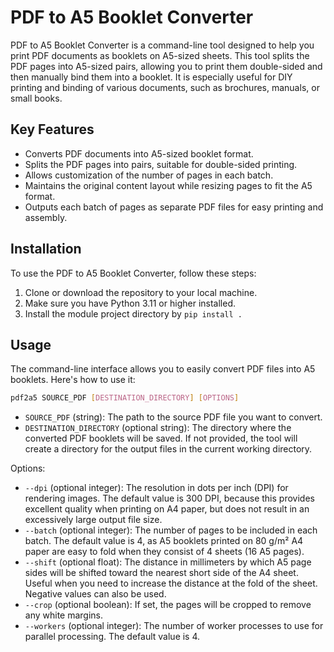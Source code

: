 # PDF to A5 Booklet Converter

PDF to A5 Booklet Converter is a command-line tool designed to help you print PDF documents as booklets on A5-sized sheets. This tool splits the PDF pages into A5-sized pairs, allowing you to print them double-sided and then manually bind them into a booklet. It is especially useful for DIY printing and binding of various documents, such as brochures, manuals, or small books.

## Key Features

- Converts PDF documents into A5-sized booklet format.
- Splits the PDF pages into pairs, suitable for double-sided printing.
- Allows customization of the number of pages in each batch.
- Maintains the original content layout while resizing pages to fit the A5 format.
- Outputs each batch of pages as separate PDF files for easy printing and assembly.

## Installation

To use the PDF to A5 Booklet Converter, follow these steps:

1. Clone or download the repository to your local machine.
2. Make sure you have Python 3.11 or higher installed.
3. Install the module project directory by `pip install .`

## Usage

The command-line interface allows you to easily convert PDF files into A5 booklets. Here's how to use it:

```bash
pdf2a5 SOURCE_PDF [DESTINATION_DIRECTORY] [OPTIONS]
```

- `SOURCE_PDF` (string): The path to the source PDF file you want to convert.
- `DESTINATION_DIRECTORY` (optional string): The directory where the converted PDF booklets will be saved. If not provided, the tool will create a directory for the output files in the current working directory.

Options:

- `--dpi` (optional integer): The resolution in dots per inch (DPI) for rendering images. The default value is 300 DPI, because this provides excellent quality when printing on A4 paper, but does not result in an excessively large output file size.
- `--batch` (optional integer): The number of pages to be included in each batch. The default value is 4, as A5 booklets printed on 80 g/m² A4 paper are easy to fold when they consist of 4 sheets (16 A5 pages).
- `--shift` (optional float): The distance in millimeters by which A5 page sides will be shifted toward the nearest short side of the A4 sheet. Useful when you need to increase the distance at the fold of the sheet. Negative values can also be used.
- `--crop` (optional boolean): If set, the pages will be cropped to remove any white margins.
- `--workers` (optional integer): The number of worker processes to use for parallel processing. The default value is 4.
